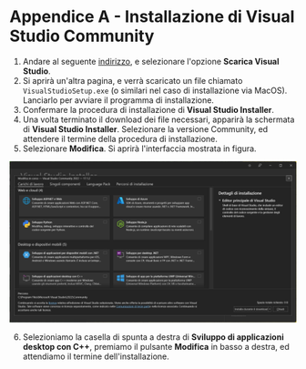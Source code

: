 # Appendice A - Installazione di Visual Studio Community

1. Andare al seguente [indirizzo](https://visualstudio.microsoft.com/it/vs/community/), e selezionare l'opzione **Scarica Visual Studio**.
2. Si aprirà un'altra pagina, e verrà scaricato un file chiamato `VisualStudioSetup.exe` (o similari nel caso di installazione via MacOS). Lanciarlo per avviare il programma di installazione.
3. Confermare la procedura di installazione di **Visual Studio Installer**.
4. Una volta terminato il download dei file necessari, apparirà la schermata di **Visual Studio Installer**. Selezionare la versione Community, ed attendere il termine della procedura di installazione.
5. Selezionare **Modifica**. Si aprirà l'interfaccia mostrata in figura.

![conf](./images/conf.png)

6. Selezioniamo la casella di spunta a destra di **Sviluppo di applicazioni desktop con C++**, premiamo il pulsante **Modifica** in basso a destra, ed attendiamo il termine dell'installazione.
